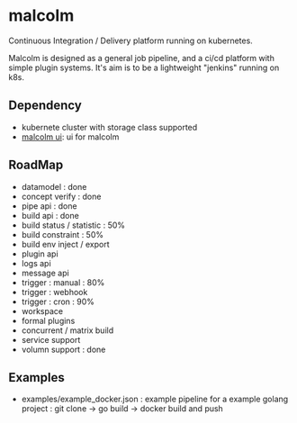# malcolm
Continuous Integration / Delivery platform running on kubernetes.

Malcolm is designed as a general job pipeline, and a ci/cd platform with simple plugin systems. It's aim is to be a lightweight "jenkins" running on k8s.

## Dependency
- kubernete cluster with storage class supported
- [malcolm ui](https://github.com/arlert/malcolm-ui): ui for malcolm

## RoadMap
- datamodel : done
- concept verify : done
- pipe api : done
- build api : done
- build status / statistic : 50%
- build constraint : 50%
- build env inject / export
- plugin api
- logs api
- message api
- trigger : manual : 80%
- trigger : webhook
- trigger : cron : 90%
- workspace
- formal plugins
- concurrent / matrix build
- service support
- volumn support : done


## Examples
- examples/example_docker.json : example pipeline for a example golang project : git clone -> go build -> docker build and push 


